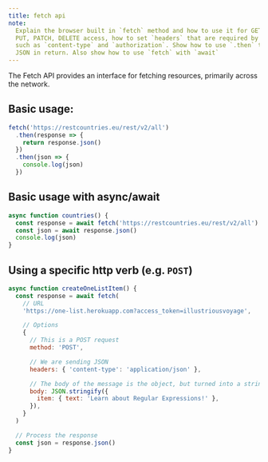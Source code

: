 ```yaml
---
title: fetch api
note:
  Explain the browser built in `fetch` method and how to use it for GET, POST,
  PUT, PATCH, DELETE access, how to set `headers` that are required by some APIs
  such as `content-type` and `authorization`. Show how to use `.then` to receive
  JSON in return. Also show how to use `fetch` with `await`
---
```


The Fetch API provides an interface for fetching resources, primarily across the
network.

## Basic usage:

```javascript
fetch('https://restcountries.eu/rest/v2/all')
  .then(response => {
    return response.json()
  })
  .then(json => {
    console.log(json)
  })
```

## Basic usage with async/await

```javascript
async function countries() {
  const response = await fetch('https://restcountries.eu/rest/v2/all')
  const json = await response.json()
  console.log(json)
}
```

## Using a specific http verb (e.g. `POST`)

```javascript
async function createOneListItem() {
  const response = await fetch(
    // URL
    'https://one-list.herokuapp.com?access_token=illustriousvoyage',

    // Options
    {
      // This is a POST request
      method: 'POST',

      // We are sending JSON
      headers: { 'content-type': 'application/json' },

      // The body of the message is the object, but turned into a string in JSON format
      body: JSON.stringify({
        item: { text: 'Learn about Regular Expressions!' },
      }),
    }
  )

  // Process the response
  const json = response.json()
}
```
